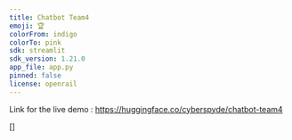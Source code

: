 ```yaml
---
title: Chatbot Team4
emoji: 🏆
colorFrom: indigo
colorTo: pink
sdk: streamlit
sdk_version: 1.21.0
app_file: app.py
pinned: false
license: openrail
---
```


Link for the live demo : https://huggingface.co/cyberspyde/chatbot-team4

[]